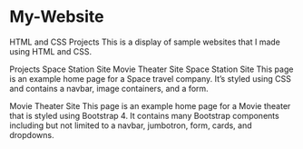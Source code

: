 # My-Website

HTML and CSS Projects
This is a display of sample websites that I made using HTML and CSS.

Projects
Space Station Site
Movie Theater Site
Space Station Site
This page is an example home page for a Space travel company. It’s styled using CSS and contains a navbar, image containers, and a form.

Movie Theater Site
This page is an example home page for a Movie theater that is styled using Bootstrap 4. It contains many Bootstrap components including but not limited to a navbar, jumbotron, form, cards, and dropdowns.
